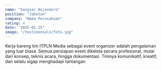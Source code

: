 ```yaml
---
name: "Gangsar Anjasmoro"
position: "Jabatan"
company: "Nama Perusahaan"
rating: 4
date: "2025-01-15"
image: "/testimonials/foto.jpg"
---
```


Kerja bareng tim ITPLN Media sebagai event organizer adalah pengalaman yang luar biasa. Semua persiapan event dikelola secara profesional, mulai dari konsep, teknis acara, hingga dokumentasi. Timnya komunikatif, kreatif, dan selalu sigap menghadapi tantangan
